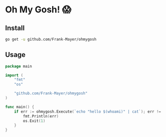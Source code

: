 # Oh My Gosh! :scream:

## Install

```bash
go get -u github.com/Frank-Mayer/ohmygosh
```

## Usage

```go
package main

import (
	"fmt"
	"os"

	"github.com/Frank-Mayer/ohmygosh"
)

func main() {
	if err := ohmygosh.Execute(`echo "hello $(whoami)" | cat`); err != nil {
		fmt.Println(err)
		os.Exit(1)
	}
}
```
